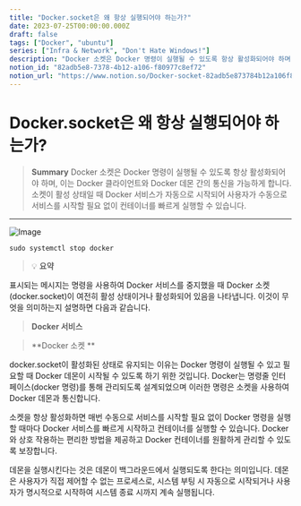 ```yaml
---
title: "Docker.socket은 왜 항상 실행되어야 하는가?"
date: 2023-07-25T00:00:00.000Z
draft: false
tags: ["Docker", "ubuntu"]
series: ["Infra & Network", "Don't Hate Windows!"]
description: "Docker 소켓은 Docker 명령이 실행될 수 있도록 항상 활성화되어야 하며, 이는 Docker 클라이언트와 Docker 데몬 간의 통신을 가능하게 합니다. 소켓이 활성 상태일 때 Docker 서비스가 자동으로 시작되어 사용자가 수동으로 서비스를 시작할 필요 없이 컨테이너를 빠르게 실행할 수 있습니다."
notion_id: "82adb5e8-7378-4b12-a106-f80977c8ef72"
notion_url: "https://www.notion.so/Docker-socket-82adb5e873784b12a106f80977c8ef72"
---
```


# Docker.socket은 왜 항상 실행되어야 하는가?

> **Summary**
> Docker 소켓은 Docker 명령이 실행될 수 있도록 항상 활성화되어야 하며, 이는 Docker 클라이언트와 Docker 데몬 간의 통신을 가능하게 합니다. 소켓이 활성 상태일 때 Docker 서비스가 자동으로 시작되어 사용자가 수동으로 서비스를 시작할 필요 없이 컨테이너를 빠르게 실행할 수 있습니다.

---

![Image](https://prod-files-secure.s3.us-west-2.amazonaws.com/09ccd4d5-876c-4bba-bbdf-cc77a0a11257/c84ffdfa-ad3c-40ca-8228-2e96fec1f73e/Untitled.png?X-Amz-Algorithm=AWS4-HMAC-SHA256&X-Amz-Content-Sha256=UNSIGNED-PAYLOAD&X-Amz-Credential=ASIAZI2LB4667SKM2PBS%2F20250724%2Fus-west-2%2Fs3%2Faws4_request&X-Amz-Date=20250724T083747Z&X-Amz-Expires=3600&X-Amz-Security-Token=IQoJb3JpZ2luX2VjEAAaCXVzLXdlc3QtMiJHMEUCIAxYkpn8rhZgh%2BclURQTN9eFBtd0B8EUOS6p1IhJ8W2eAiEArH2eyC%2FevOFA7PubfTv3tCfg98CCl5DqgYE2egMKvIwq%2FwMIKRAAGgw2Mzc0MjMxODM4MDUiDKU5lBk%2F%2B9EsgjP3ZircA19FOajrBJKVeFR96HPxjkqYFIaMjIzEsdT4AIqlEnmNxNsLKA7Wa2kwVHgcx1ZA8MVuJVJG0loRG7Bh7Tdug5T45lbiCmH1ppHeJfA9AR8hXvCGCMSoFCbF1sIeGUljbkEnvNYWBiyQpH%2Fk3uqM4Q%2FDHozOLfDY4foQ9Jm1bt1Not%2Fa%2BLdOJnPR0WaO8WXFAc%2FBsQHAdG7qIfTefZQn2SyfPrAZOx1RMgihK6sFC2UI4kETfQGigsMF6QBGHwtDKlWpfw9BKGXFKZbYCaHIUxh1CMzCIZ0aMgN1yFDOvrXSNUFjp8Qt%2FcFog89TX4NEgZGFRJOiDmdZRQnYrv3V7DQCcSSjlpkz0i6Gj3%2BSVoHmtbIH3nG1Ybx8mtKFxx5uQCAEWXPNDA8ioRT5jmxgftRP6P2elJMd0v5yPQVBbumKNEnhaf8uqDB0RzGGt%2BZ85%2Bd%2FQHnnOmMSk1QGtBQ8%2BqIFWbsr2EFIN60jUn0rQjOmMUDD7sycbSyK92V9%2FHQE%2FeTjiGnyguzFfcMe0JkBcyWpfFNiPsdmea8%2BtxTw5UWB1JPz13EAGDUlkilTT51CwcJH8XT0uJPqxfN2hz1Gx0NQEboXmCkn6SLWYFguXh%2FbTqY%2FoWuR%2FIbzMS%2BGMN%2FPh8QGOqUB6ojF16tTPi%2BiEZuVajIMwYZ7%2Bflb256K%2BfJGD4fKU43iBk%2FuT0qy%2Fs2Lj3cjQZyQC4WlbJ466IuoTsS7TGNE6elouWsd%2FHkcz6gAWG5YLtmPY6fVWTCgYs%2BYOpe2%2B7QUgEOBcUfFM9%2FPTco8TJg4spQ%2BSkxcnd5kwS0fyVQdxmxaNbsVBHN33vN%2BgnQ0c5iwxlYZtAfR9%2BUZ9DJP6%2F35mGJn0q0Y&X-Amz-Signature=8679ba25f0d0f6b7e7ad76247f55ed3fec1d03ee93db5bb339b72a603213e34f&X-Amz-SignedHeaders=host&x-amz-checksum-mode=ENABLED&x-id=GetObject)

```shell
sudo systemctl stop docker
```

> 💡 **요약**

표시되는 메시지는  명령을 사용하여 Docker 서비스를 중지했을 때 Docker 소켓(docker.socket)이 여전히 활성 상태이거나 활성화되어 있음을 나타냅니다. 이것이 무엇을 의미하는지 설명하면 다음과 같습니다.

> **Docker 서비스**

> **Docker 소켓 **

docker.socket이 활성화된 상태로 유지되는 이유는 Docker 명령이 실행될 수 있고 필요할 때 Docker 데몬이 시작될 수 있도록 하기 위한 것입니다. Docker는 명령줄 인터페이스(docker 명령)를 통해 관리되도록 설계되었으며 이러한 명령은 소켓을 사용하여 Docker 데몬과 통신합니다.

소켓을 항상 활성화하면 매번 수동으로 서비스를 시작할 필요 없이 Docker 명령을 실행할 때마다 Docker 서비스를 빠르게 시작하고 컨테이너를 실행할 수 있습니다. Docker와 상호 작용하는 편리한 방법을 제공하고 Docker 컨테이너를 원활하게 관리할 수 있도록 보장합니다.

데몬을 실행시킨다는 것은 데몬이 백그라운드에서 실행되도록 한다는 의미입니다. 데몬은 사용자가 직접 제어할 수 없는 프로세스로, 시스템 부팅 시 자동으로 시작되거나 사용자가 명시적으로 시작하여 시스템 종료 시까지 계속 실행됩니다.

